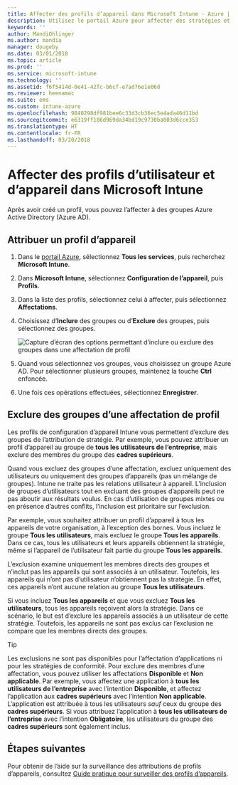 ```yaml
---
title: Affecter des profils d’appareil dans Microsoft Intune - Azure | Microsoft Docs
description: Utilisez le portail Azure pour affecter des stratégies et des profils d’appareils à des utilisateurs et des appareils. Découvrez comment exclure des groupes d’une affectation de profil dans Microsoft InTune.
keywords: ''
author: MandiOhlinger
ms.author: mandia
manager: dougeby
ms.date: 03/01/2018
ms.topic: article
ms.prod: ''
ms.service: microsoft-intune
ms.technology: ''
ms.assetid: f6f5414d-0e41-42fc-b6cf-e7ad76e1e06d
ms.reviewer: heenamac
ms.suite: ems
ms.custom: intune-azure
ms.openlocfilehash: 9840298df981bee6c33d3cb36ec5e4ada46d11bd
ms.sourcegitcommit: e6319ff186d969da34bd19c9730ba003d6cce353
ms.translationtype: HT
ms.contentlocale: fr-FR
ms.lasthandoff: 03/20/2018
---
```

# <a name="assign-user-and-device-profiles-in-microsoft-intune"></a>Affecter des profils d’utilisateur et d’appareil dans Microsoft Intune

Après avoir créé un profil, vous pouvez l’affecter à des groupes Azure Active Directory (Azure AD).

## <a name="assign-a-device-profile"></a>Attribuer un profil d’appareil

1. Dans le [portail Azure](https://portal.azure.com), sélectionnez **Tous les services**, puis recherchez **Microsoft Intune**.
2. Dans **Microsoft Intune**, sélectionnez **Configuration de l’appareil**, puis **Profils**.
3. Dans la liste des profils, sélectionnez celui à affecter, puis sélectionnez **Affectations**.
4. Choisissez d’**Inclure** des groupes ou d’**Exclure** des groupes, puis sélectionnez des groupes.  

    ![Capture d’écran des options permettant d’inclure ou exclure des groupes dans une affectation de profil](./media/group-include-exclude.png)

5. Quand vous sélectionnez vos groupes, vous choisissez un groupe Azure AD. Pour sélectionner plusieurs groupes, maintenez la touche **Ctrl** enfoncée.
6. Une fois ces opérations effectuées, sélectionnez **Enregistrer**.

## <a name="exclude-groups-from-a-profile-assignment"></a>Exclure des groupes d’une affectation de profil

Les profils de configuration d’appareil Intune vous permettent d’exclure des groupes de l’attribution de stratégie. Par exemple, vous pouvez attribuer un profil d’appareil au groupe de **tous les utilisateurs de l’entreprise**, mais exclure des membres du groupe des **cadres supérieurs**.

Quand vous excluez des groupes d’une affectation, excluez uniquement des utilisateurs ou uniquement des groupes d’appareils (pas un mélange de groupes). Intune ne traite pas les relations utilisateur à appareil. L’inclusion de groupes d’utilisateurs tout en excluant des groupes d’appareils peut ne pas aboutir aux résultats voulus. En cas d’utilisation de groupes mixtes ou en présence d’autres conflits, l’inclusion est prioritaire sur l’exclusion.

Par exemple, vous souhaitez attribuer un profil d’appareil à tous les appareils de votre organisation, à l’exception des bornes. Vous incluez le groupe **Tous les utilisateurs**, mais excluez le groupe **Tous les appareils**. Dans ce cas, tous les utilisateurs et leurs appareils obtiennent la stratégie, même si l’appareil de l’utilisateur fait partie du groupe **Tous les appareils**.

L’exclusion examine uniquement les membres directs des groupes et n’inclut pas les appareils qui sont associés à un utilisateur. Toutefois, les appareils qui n’ont pas d’utilisateur n’obtiennent pas la stratégie. En effet, ces appareils n’ont aucune relation au groupe **Tous les utilisateurs**.

Si vous incluez **Tous les appareils** et que vous excluez **Tous les utilisateurs**, tous les appareils reçoivent alors la stratégie. Dans ce scénario, le but est d’exclure les appareils associés à un utilisateur de cette stratégie. Toutefois, les appareils ne sont pas exclus car l’exclusion ne compare que les membres directs des groupes.

>[!TIP]
>Les exclusions ne sont pas disponibles pour l’affectation d’applications ni pour les stratégies de conformité. Pour exclure des membres d’une affectation, vous pouvez utiliser les affectations **Disponible** et **Non applicable**. Par exemple, vous affectez une application à **tous les utilisateurs de l’entreprise** avec l’intention **Disponible**, et affectez l’application aux **cadres supérieurs** avec l’intention **Non applicable**. L’application est attribuée à tous les utilisateurs *sauf* ceux du groupe des **cadres supérieurs**. Si vous attribuez l’application à **tous les utilisateurs de l’entreprise** avec l’intention **Obligatoire**, les utilisateurs du groupe des **cadres supérieurs** sont également inclus.

## <a name="next-steps"></a>Étapes suivantes
Pour obtenir de l’aide sur la surveillance des attributions de profils d’appareils, consultez [Guide pratique pour surveiller des profils d’appareils](device-profile-monitor.md).
